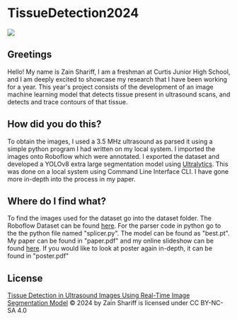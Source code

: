 # TissueDetection2024
<a href="https://universe.roboflow.com/zshar/segmentation-tissue-detectionpt3">
    <img src="https://app.roboflow.com/images/download-dataset-badge.svg"></img>
</a>


## Greetings
Hello! My name is Zain Shariff, I am a freshman at Curtis Junior High School, and I am deeply excited to showcase my research that I have been working for a year. This year's project consists of the development of an image machine learning model that detects tissue present in ultrasound scans, and detects and trace contours of that tissue.

## How did you do this?
To obtain the images, I used a 3.5 MHz ultrasound as parsed it using a simple python program I had written on my local system. I imported the images onto Roboflow which were annotated. I exported the dataset and developed a YOLOv8 extra large segmentation model using [Ultralytics](https://github.com/ultralytics/ultralytics). This was done on a local system using Command Line Interface CLI.
I have gone more in-depth into the process in my paper.

## Where do I find what?
To find the images used for the dataset go into the dataset folder. The Roboflow Dataset can be found [here](https://universe.roboflow.com/zshar/segmentation-tissue-detectionpt3). For the parser code in python go to the the python file named "splicer.py". The model can be found as "best.pt".
My paper can be found in "paper.pdf" and my online slideshow can be found [here](https://docs.google.com/presentation/d/1RDuuYSYptCqnq6JYPsUbXoJ0kYnZSjMX2GxqWrOv4VA/edit?usp=sharing). If you would like to look at poster again in-depth, it can be found in "poster.pdf"

## License
[Tissue Detection in Ultrasound Images Using Real-Time Image Segmentation Model](https://github.com/zshariff6506/TissueDetection2024) © 2024 by Zain Shariff is licensed under CC BY-NC-SA 4.0
